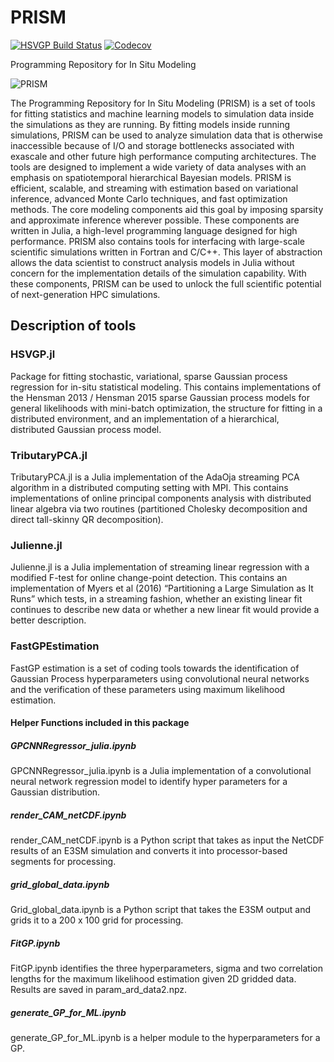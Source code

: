# PRISM
[![HSVGP Build Status][hsvgp-ci-img]](https://github.com/lanl/PRISM/actions)
[![Codecov][codecov-img]](https://codecov.io/gh/lanl/PRISM)

Programming Repository for In Situ Modeling

![PRISM](prism.png)

The Programming Repository for In Situ Modeling (PRISM) is a set of tools for fitting statistics and machine learning models to simulation data inside the simulations as they are running. By fitting models inside running simulations, PRISM can be used to analyze simulation data that is otherwise inaccessible because of I/O and storage bottlenecks associated with exascale and other future high performance computing architectures. The tools are designed to implement a wide variety of data analyses with an emphasis on spatiotemporal hierarchical Bayesian models. PRISM is efficient, scalable, and streaming with estimation based on variational inference, advanced Monte Carlo techniques, and fast optimization methods. The core modeling components aid this goal by imposing sparsity and approximate inference wherever possible. These components are written in Julia, a high-level programming language designed for high performance. PRISM also contains tools for interfacing with large-scale scientific simulations written in Fortran and C/C++. This layer of abstraction allows the data scientist to construct analysis models in Julia without concern for the implementation details of the simulation capability. With these components, PRISM can be used to unlock the full scientific potential of next-generation HPC simulations.

[hsvgp-ci-img]: https://github.com/lanl/PRISM/workflows/HSVGP-CI/badge.svg
[codecov-img]: https://img.shields.io/codecov/c/github/lanl/PRISM/master.svg?label=codecov

## Description of tools

### HSVGP.jl
Package for fitting stochastic, variational, sparse Gaussian process regression for in-situ statistical modeling. This contains implementations of the Hensman 2013 / Hensman 2015 sparse Gaussian process models for general likelihoods with mini-batch optimization, the structure for fitting in a distributed environment, and an implementation of a hierarchical, distributed Gaussian process model.

### TributaryPCA.jl
TributaryPCA.jl is a Julia implementation of the AdaOja streaming PCA algorithm in a distributed computing setting with MPI. This contains implementations of online principal components analysis with distributed linear algebra via two routines (partitioned Cholesky decomposition and direct tall-skinny QR decomposition).

### Julienne.jl
Julienne.jl is a Julia implementation of streaming linear regression with a modified F-test for online change-point detection. This contains an implementation of Myers et al (2016) “Partitioning a Large Simulation as It Runs” which tests, in a streaming fashion, whether an existing linear fit continues to describe new data or whether a new linear fit would provide a better description. 

### FastGPEstimation
FastGP estimation is a set of coding tools towards the identification of Gaussian Process hyperparameters using convolutional neural networks and the verification of these parameters using maximum likelihood estimation. 

#### Helper Functions included in this package

##### GPCNNRegressor_julia.ipynb
GPCNNRegressor_julia.ipynb is a Julia implementation of a convolutional neural network regression model to identify hyper parameters for a Gaussian distribution.

##### render_CAM_netCDF.ipynb
render_CAM_netCDF.ipynb is a Python script that takes as input the NetCDF results of an E3SM simulation and converts it into processor-based segments for processing.

##### grid_global_data.ipynb
Grid_global_data.ipynb is a Python script that takes the E3SM output and grids it to a 200 x 100 grid for processing. 

##### FitGP.ipynb
FitGP.ipynb identifies the three hyperparameters, sigma and two correlation lengths for the maximum likelihood estimation given 2D gridded data. Results are saved in param_ard_data2.npz.

##### generate_GP_for_ML.ipynb
generate_GP_for_ML.ipynb is a helper module to the hyperparameters for a GP.
